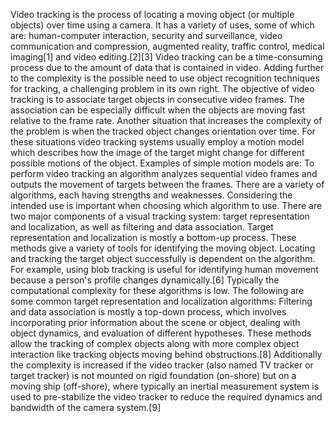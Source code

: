 Video tracking is the process of locating a moving object (or multiple objects) over time using a camera. It has a variety of uses, some of which are: human-computer interaction, security and surveillance, video communication and compression, augmented reality, traffic control, medical imaging[1] and video editing.[2][3] Video tracking can be a time-consuming process due to the amount of data that is contained in video. Adding further to the complexity is the possible need to use object recognition techniques for tracking, a challenging problem in its own right.
The objective of video tracking is to associate target objects in consecutive video frames. The association can be especially difficult when the objects are moving fast relative to the frame rate. Another situation that increases the complexity of the problem is when the tracked object changes orientation over time. For these situations video tracking systems usually employ a motion model which describes how the image of the target might change for different possible motions of the object.
Examples of simple motion models are:
To perform video tracking an algorithm analyzes sequential video frames and outputs the movement of targets between the frames. There are a variety of algorithms, each having strengths and weaknesses. Considering the intended use is important when choosing which algorithm to use. There are two major components of a visual tracking system: target representation and localization, as well as filtering and data association.
Target representation and localization is mostly a bottom-up process. These methods give a variety of tools for identifying the moving object. Locating and tracking the target object successfully is dependent on the algorithm. For example, using blob tracking is useful for identifying human movement because a person's profile changes dynamically.[6] Typically the computational complexity for these algorithms is low. The following are some common target representation and localization algorithms:
Filtering and data association is mostly a top-down process, which involves incorporating prior information about the scene or object, dealing with object dynamics, and evaluation of different hypotheses. These methods allow the tracking of complex objects along with more complex object interaction like tracking objects moving behind obstructions.[8] Additionally the complexity is increased if the video tracker (also named TV tracker or target tracker) is not mounted on rigid foundation (on-shore) but on a moving ship (off-shore), where typically an inertial measurement system is used to pre-stabilize the video tracker to reduce the required dynamics and bandwidth of the camera system.[9]

